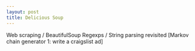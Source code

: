 ```yaml
---
layout: post
title: Delicious Soup
---
```

Web scraping / BeautifulSoup
Regexps / String parsing revisited
[Markov chain generator 1: write a craigslist ad]
